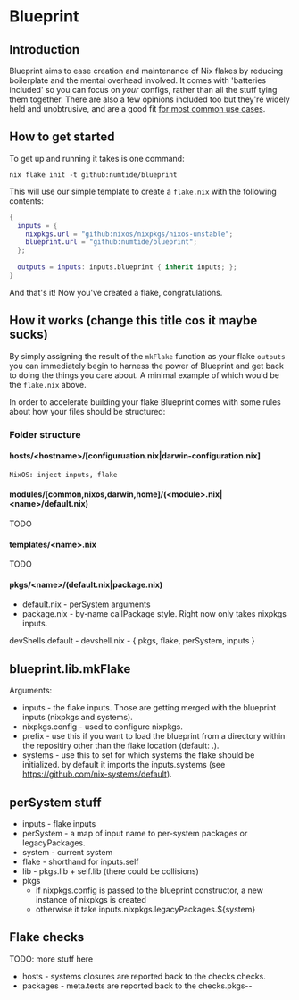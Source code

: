 # Blueprint

## Introduction

Blueprint aims to ease creation and maintenance of Nix flakes by reducing
boilerplate and the mental overhead involved. It comes with 'batteries included'
so you can focus on *your* configs, rather than all the stuff tying them
together. There are also a few opinions included too but they're widely held
and unobtrusive, and are a good fit [for most common use
cases](https://www.youtube.com/watch?v=k8djas5pIvk).

## How to get started

To get up and running it takes is one command:

```shell
nix flake init -t github:numtide/blueprint
```

This will use our simple template to create a `flake.nix` with the following
contents:

```nix
{
  inputs = {
    nixpkgs.url = "github:nixos/nixpkgs/nixos-unstable";
    blueprint.url = "github:numtide/blueprint";
  };
  
  outputs = inputs: inputs.blueprint { inherit inputs; };
}
```

And that's it! Now you've created a flake, congratulations.


## How it works (change this title cos it maybe sucks)

By simply assigning the result of the `mkFlake` function as your flake `outputs`
you can immediately begin to harness the power of Blueprint and get back to
doing the things you care about. A minimal example of which would be the
`flake.nix` above.

In order to accelerate building your flake Blueprint comes with some rules about
how your files should be structured:

### Folder structure

#### hosts/\<hostname\>/[configuruation.nix|darwin-configuration.nix]
    NixOS: inject inputs, flake
#### modules/[common,nixos,darwin,home]/(\<module\>.nix|<name\>/default.nix)

TODO

#### templates/\<name\>.nix

TODO

#### pkgs/\<name\>/(default.nix|package.nix)

* default.nix - perSystem arguments
* package.nix - by-name callPackage style. Right now only takes nixpkgs inputs.


devShells.default - devshell.nix - { pkgs, flake, perSystem, inputs }

## blueprint.lib.mkFlake

Arguments:

* inputs - the flake inputs. Those are getting merged with the blueprint inputs (nixpkgs and systems).
* nixpkgs.config - used to configure nixpkgs.
* prefix - use this if you want to load the blueprint from a directory within the repositiry other than the flake location (default: .).
* systems - use this to set for which systems the flake should be initialized. by default it imports the inputs.systems (see https://github.com/nix-systems/default).


## perSystem stuff

* inputs - flake inputs
* perSystem - a map of input name to per-system packages or legacyPackages.
* system - current system
* flake - shorthand for inputs.self
* lib - pkgs.lib + self.lib (there could be collisions)
* pkgs
    * if nixpkgs.config is passed to the blueprint constructor, a new instance of nixpkgs is created
    * otherwise it take inputs.nixpkgs.legacyPackages.${system}



## Flake checks

TODO: more stuff here
* hosts - systems closures are reported back to the checks checks.<type>
* packages - meta.tests are reported back to the checks.pkgs-<package-name>-<test-name>
